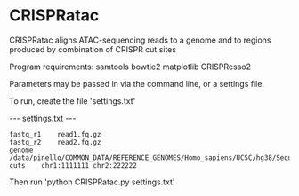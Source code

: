 # CRISPRatac

CRISPRatac aligns ATAC-sequencing reads to a genome and to regions produced by combination of CRISPR cut sites

Program requirements:
samtools
bowtie2
matplotlib
CRISPResso2

Parameters may be passed in via the command line, or a settings file.

To run, create the file 'settings.txt'

\--- settings.txt ---
```
fastq_r1	read1.fq.gz
fastq_r2	read2.fq.gz
genome	/data/pinello/COMMON_DATA/REFERENCE_GENOMES/Homo_sapiens/UCSC/hg38/Sequence/Bowtie2Index/genome.fa
cuts	chr1:1111111 chr2:222222
```

Then run 'python CRISPRatac.py settings.txt'
